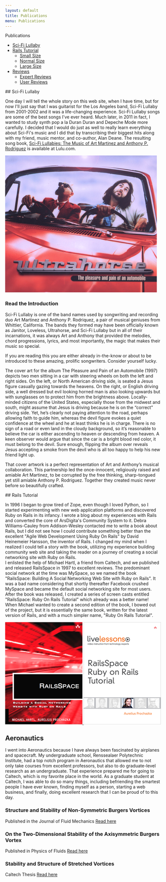 ```yaml
---
layout: default
title: Publications
menu: Publications
---
```

<!-- Page Sub Menu
============================================= -->
<div id="page-menu">

<div id="page-menu-wrap">
  <div class="container clearfix">
    <div class="menu-title">Publications</div>
    <nav>
      <ul>
        <li class="current"><a href="#SFiL"><div>Sci-Fi Lullaby</div></a></li>
        <li><a href="#rails"><div>Rails Tutorial</div></a>
          <ul>
            <li><a href="#"><div>Small Size</div></a></li>
            <li><a href="#"><div>Normal Size</div></a></li>
            <li><a href="#"><div>Large Size</div></a></li>
          </ul>
        </li>
        <li><a href="#"><div>Reviews</div></a>
          <ul>
            <li><a href="#"><div>Expert Reviews</div></a></li>
            <li><a href="#"><div>User Reviews</div></a></li>
          </ul>
        </li>
      </ul>
    </nav>
  <div id="page-submenu-trigger"><i class="icon-reorder"></i></div>
  </div>
</div>
</div><!-- #page-menu end -->

<div id="SFiL">
## Sci-Fi Lullaby

One day I will tell the whole story on this web site, when I have time, but for now I'll just say that I was guitarist for the Los Angeles band, Sci-Fi Lullaby from 2001-2002 and it was a life-changing experience. Sci-Fi Lullaby songs are some of the best songs I've ever heard. Much later, in 2011 in fact, I wanted to study synth pop a la Duran Duran and Depeche Mode more carefully. I decided that I would do just as well to really learn everything about Sci-Fi's music and I did that by transcribing their biggest hits along with my friend, music mentor, and co-author, Alan Deane. The resulting song book, <a href="http://www.lulu.com/shop/aurelius-prochazka-and-alan-deane/sci-fi-lullabies-the-music-of-art-martinez-and-anthony-p-rodriguez/paperback/product-17351039.html" target="_blank">Sci-Fi Lullabies: The Music of Art Martinez and Anthony P. Rodriguez</a> is available at Lulu.com.

![Alt text](/assets/images/Ultrahorse.png)

### Read the Introduction

Sci-Fi Lullaby is one of the band names used by songwriting and recording duo Art Martinez and Anthony P. Rodriquez, a pair of musical geniuses from Whittier, California.  The bands they formed may have been officially known as Janitor, Loveless, Ultrahorse, and Sci-Fi Lullaby but in all of their incarnations, it was always Art and Anthony that provided the melodies, chord progressions, lyrics, and most importantly, the magic that makes their music so special.  

If you are reading this you are either already in-the-know or about to be introduced to these amazing, prolific songwriters.  Consider yourself lucky.

The cover art for the album The Pleasure and Pain of an Automobile (1997) depicts two men sitting in a car with steering wheels on both the left and right sides.  On the left, or North American driving side, is seated a Jesus figure casually gazing towards the heavens.  On the right, or English driving side, a well dressed but evil looking horned man is also looking upwards but with sunglasses on to protect him from the brightness above.  Locally-minded citizens of the United States, especially those from the midwest and south, might assume that Jesus is driving because he is on the “correct” driving side.  Yet, he’s clearly not paying attention to the road, perhaps allowing faith to guide him, whereas the devil figure evokes a quiet confidence at the wheel and he at least thinks he is in charge.  There is no sign of a road or even land in the cloudy background, so it’s reasonable to believe the car is either ascending to heaven or descending from heaven.  A keen observer would argue that since the car is a bright blood red color, it must belong to the devil.  Sure enough, flipping the album over reveals Jesus accepting a smoke from the devil who is all too happy to help his new friend light up.

That cover artwork is a perfect representation of Art and Anthony’s musical collaboration.  This partnership led the once-innocent, religiously raised and amiable Art Martinez, to be corrupted by the free thinking, sharp-tongued yet still amiable Anthony P. Rodriguez.  Together they created music never before so beautifully crafted.


</div>
<div id="rails">
## Rails Tutorial

In 1996 I began to grow tired of Zope, even though I loved Python, so I started experimenting with new web application platforms and discovered Ruby on Rails in its infancy.  I wrote a blog about my experiences with Rails and converted the core of ArsDigita's Community System to it.  Debra Williams-Cauley from Addison-Wesley contacted me to write a book about Rails, but I did not see how I could contribute something better than the excellent "Agile Web Development Using Ruby On Rails" by David Heinemeier Hansson, the inventor of Rails.  I changed my mind when I realized I could tell a story with the book, utilizing my experience building community web site and taking the reader on a journey of creating a social networking site with Ruby on Rails.  
I enlisted the help of Michael Hartl, a friend from Caltech, and we published and released RailsSpace in 1997 to excellent reviews.  The predominant social network at the time was MySpace, so we named the book "RailsSpace: Building A Social Networking Web Site with Ruby on Rails".  It was a bad name considering that shortly thereafter Facebook crushed MySpace and became the default social networking site for most users.   After the book was released, I created a series of screen casts entitled "RailsSpace: Ruby On Rails Tutorial" which already was a better name!  When Michael wanted to create a second edition of the book, I bowed out of the project, but it is essentially the same book, written for the latest version of Rails, and with a much simpler name, "Ruby On Rails Tutorial". 

<div style="display: inline-block; text-align: center;">
  <a href="https://www.amazon.com/RailsSpace-Building-Networking-Addison-Wesley-Professional/dp/0321480791?ie=UTF8&qid=1329093414&ref_=sr_1_1&sr=8-1" target="_blank">
    <img src="/assets/images/railsspace.png" alt="railsspace">
  </a>
  <a href="https://www.amazon.com/RailsSpace-Rails-Tutorial-LiveLessons-Training/dp/0321517067?ie=UTF8&qid=1329093414&ref_=sr_1_4&sr=8-4" target="_blank">
    <img src="/assets/images/railsspace_livelesson.png" alt="railsspace live lesson">
  </a>

</div>

</div>

## Aeronautics

I went into Aeronautics because I have always been fascinated by airplanes and spacecraft.  My undergraduate school, Renssealaer Polytechnic Institute, had a top notch program in Aeronautics that allowed me to not only take courses from excellent professors, but also to do graduate-level research as an undergraduate.  That experience prepared me for going to Caltech, which is my favorite place in the world.  As a graduate student at Caltech, I was able to do so many things, including befriending the smartest people I have ever known, finding myself as a person, starting a web business, and finally, doing excellent research that I can be proud of to this day.  

### Structure and Stability of Non-Symmetric Burgers Vortices
Published in the Journal of Fluid Mechanics
<a href="assets/jfm.pdf">Read here</a>

### On the Two-Dimensional Stability of the Axisymmetric Burgers Vortex
Published in Physics of Fluids
<a href="assets/physfluids.pdf">Read here</a>

### Stability and Structure of Stretched Vortices
Caltech Thesis
<a href="assets/thesis.pdf">Read here</a>

